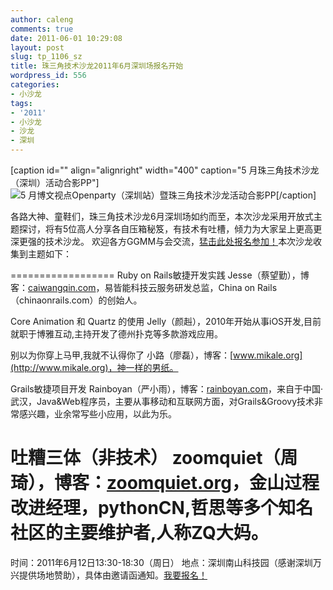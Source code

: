 ```yaml
---
author: caleng
comments: true
date: 2011-06-01 10:29:08
layout: post
slug: tp_1106_sz
title: 珠三角技术沙龙2011年6月深圳场报名开始
wordpress_id: 556
categories:
- 小沙龙
tags:
- '2011'
- 小沙龙
- 沙龙
- 深圳
---
```


[caption id="" align="alignright" width="400" caption="5 月珠三角技术沙龙（深圳）活动合影PP"]![5 月博文视点Openparty（深圳站）暨珠三角技术沙龙活动合影PP](http://pic.yupoo.com/techparty/B4zU2Orp/medium.jpg)[/caption]

各路大神、童鞋们，珠三角技术沙龙6月深圳场如约而至，本次沙龙采用开放式主题探讨，将有5位高人分享各自压箱秘笈，有技术有吐槽，倾力为大家呈上更高更深更强的技术沙龙。
欢迎各方GGMM与会交流，[猛击此处报名参加！](http://f.jeffkit.info/techparty/tp_1106_sz/)本次沙龙收集到主题如下：
<!-- more -->
==================
Ruby on Rails敏捷开发实践
Jesse（蔡望勤），博客：[caiwangqin.com](http://caiwangqin.com)，易皆能科技云服务研发总监，China on Rails（chinaonrails.com）的创始人。



Core Animation 和 Quartz 的使用
Jelly（颜赳），2010年开始从事iOS开发,目前就职于博雅互动,主持开发了德州扑克等多款游戏应用。

别以为你穿上马甲,我就不认得你了
小路（廖磊），博客：[www.mikale.org](http://www.mikale.org)，神一样的男纸。

Grails敏捷项目开发
Rainboyan（严小雨），博客：[rainboyan.com](http://rainboyan.com)，来自于中国·武汉，Java&Web程序员，主要从事移动和互联网方面，对Grails&Groovy技术非常感兴趣，业余常写些小应用，以此为乐。

吐糟三体（非技术）
zoomquiet（周琦），博客：[zoomquiet.org](http://zoomquiet.org)，金山过程改进经理，pythonCN,哲思等多个知名社区的主要维护者,人称ZQ大妈。
==============================

时间：2011年6月12日13:30-18:30（周日）
地点：深圳南山科技园（感谢深圳万兴提供场地赞助），具体由邀请函通知。[我要报名！](http://f.jeffkit.info/techparty/tp_1106_sz/)

